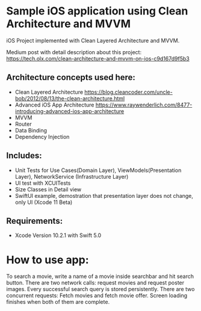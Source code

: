 # Sample iOS application using Clean Architecture and MVVM
iOS Project implemented with Clean Layered Architecture and MVVM.

Medium post with detail description about this project: https://tech.olx.com/clean-architecture-and-mvvm-on-ios-c9d167d9f5b3

## Architecture concepts used here:
* Clean Layered Architecture https://blog.cleancoder.com/uncle-bob/2012/08/13/the-clean-architecture.html
* Advanced iOS App Architecture https://www.raywenderlich.com/8477-introducing-advanced-ios-app-architecture
* MVVM
* Router
* Data Binding
* Dependency Injection

## Includes:
* Unit Tests for Use Cases(Domain Layer), ViewModels(Presentation Layer), NetworkService (Infrastructure Layer)
* UI test with XCUITests
* Size Classes in Detail view
* SwiftUI example, demostration that presentation layer does not change, only UI (Xcode 11 Beta)


## Requirements: 
* Xcode Version 10.2.1 with Swift 5.0

# How to use app:
To search a movie, write a name of a movie inside searchbar and hit search button. There are two network calls: request movies and request poster images. Every successful search query is stored persistently. There are two concurrent requests: Fetch movies and fetch movie offer. Screen loading finishes when both of them are complete.
